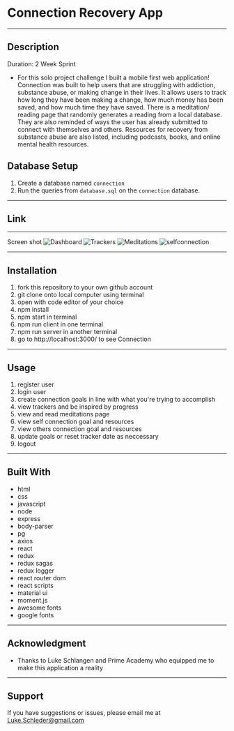 # Connection Recovery App
---

## Description

Duration: 2 Week Sprint

- For this solo project challenge I built a mobile first web application!  Connection was built to help users that are struggling with addiction, substance abuse, or making change in their lives.  It allows users to track how long they have been making a change, how much money has been saved, and how much time they have saved.  There is a meditation/ reading page that randomly generates a reading from a local database.  They are also reminded of ways the user has already submitted to connect with themselves and others.  Resources for recovery from substance abuse are also listed, including podcasts, books, and online mental health resources.   


## Database Setup

1. Create a database named `connection`
2. Run the queries from `database.sql` on the `connection` database.
 
---
Link
---
---
Screen shot
![Dashboard](dashboard.png)
![Trackers](trackers.png)
![Meditations](meditations.png)
![selfconnection](selfconnection.png)


---

## Installation

1. fork this repository to your own github account
2. git clone onto local computer using terminal
3. open with code editor of your choice
4. npm install
5. npm start in terminal
6. npm run client in one terminal
7. npm run server in another terminal
8. go to http://localhost:3000/ to see Connection
---

## Usage

1. register user
2. login user
3. create connection goals in line with what you're trying to accomplish
4. view trackers and be inspired by progress
5. view and read meditations page
6. view self connection goal and resources
7. view others connection goal and resources
8. update goals or reset tracker date as neccessary 
9. logout
---
## Built With

- html
- css
- javascript
- node
- express
- body-parser
- pg
- axios
- react
- redux
- redux sagas
- redux logger
- react router dom
- react scripts
- material ui
- moment.js
- awesome fonts
- google fonts

---
## Acknowledgment 

- Thanks to Luke Schlangen and Prime Academy who equipped me to make this application a reality
---
## Support

If you have suggestions or issues, please email me at <Luke.Schleder@gmail.com>
